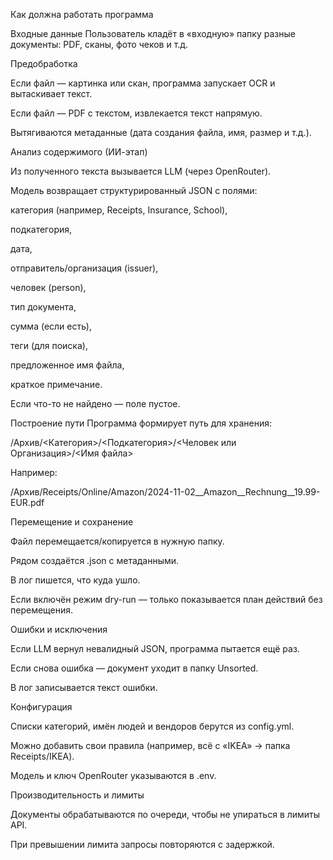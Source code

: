 Как должна работать программа

Входные данные
Пользователь кладёт в «входную» папку разные документы: PDF, сканы, фото чеков и т.д.

Предобработка

Если файл — картинка или скан, программа запускает OCR и вытаскивает текст.

Если файл — PDF с текстом, извлекается текст напрямую.

Вытягиваются метаданные (дата создания файла, имя, размер и т.д.).

Анализ содержимого (ИИ-этап)

Из полученного текста вызывается LLM (через OpenRouter).

Модель возвращает структурированный JSON с полями:

категория (например, Receipts, Insurance, School),

подкатегория,

дата,

отправитель/организация (issuer),

человек (person),

тип документа,

сумма (если есть),

теги (для поиска),

предложенное имя файла,

краткое примечание.

Если что-то не найдено — поле пустое.

Построение пути
Программа формирует путь для хранения:

/Архив/<Категория>/<Подкатегория>/<Человек или Организация>/<Имя файла>


Например:

/Архив/Receipts/Online/Amazon/2024-11-02__Amazon__Rechnung__19.99-EUR.pdf


Перемещение и сохранение

Файл перемещается/копируется в нужную папку.

Рядом создаётся .json с метаданными.

В лог пишется, что куда ушло.

Если включён режим dry-run — только показывается план действий без перемещения.

Ошибки и исключения

Если LLM вернул невалидный JSON, программа пытается ещё раз.

Если снова ошибка — документ уходит в папку Unsorted.

В лог записывается текст ошибки.

Конфигурация

Списки категорий, имён людей и вендоров берутся из config.yml.

Можно добавить свои правила (например, всё с «IKEA» → папка Receipts/IKEA).

Модель и ключ OpenRouter указываются в .env.

Производительность и лимиты

Документы обрабатываются по очереди, чтобы не упираться в лимиты API.

При превышении лимита запросы повторяются с задержкой.

